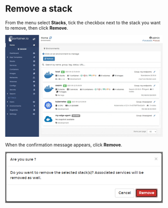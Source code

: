 # Remove a stack

From the menu select **Stacks**, tick the checkbox next to the stack you want to remove, then click **Remove**.&#x20;

![](../../../.gitbook/assets/2.9-stacks-remove-1.gif)

When the confirmation message appears, click **Remove**.

![](../../../.gitbook/assets/2.9-stacks-remove-2.png)
